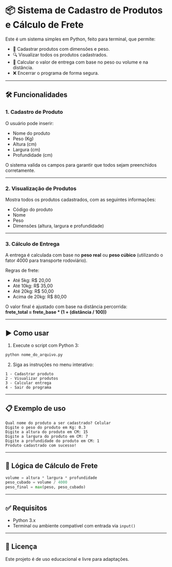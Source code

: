 # 📦 Sistema de Cadastro de Produtos e Cálculo de Frete

Este é um sistema simples em Python, feito para terminal, que permite:

- 📌 Cadastrar produtos com dimensões e peso.
- 🔍 Visualizar todos os produtos cadastrados.
- 🚚 Calcular o valor de entrega com base no peso ou volume e na distância.
- ❌ Encerrar o programa de forma segura.

---

## 🛠 Funcionalidades

### 1. Cadastro de Produto

O usuário pode inserir:

- Nome do produto
- Peso (Kg)
- Altura (cm)
- Largura (cm)
- Profundidade (cm)

O sistema valida os campos para garantir que todos sejam preenchidos corretamente.

---

### 2. Visualização de Produtos

Mostra todos os produtos cadastrados, com as seguintes informações:

- Código do produto
- Nome
- Peso
- Dimensões (altura, largura e profundidade)

---

### 3. Cálculo de Entrega

A entrega é calculada com base no **peso real** ou **peso cúbico** (utilizando o fator 4000 para transporte rodoviário).

Regras de frete:

- Até 5kg: R$ 20,00
- Até 10kg: R$ 35,00
- Até 20kg: R$ 50,00
- Acima de 20kg: R$ 80,00

O valor final é ajustado com base na distância percorrida:  
**frete_total = frete_base \* (1 + (distância / 100))**

---

## ▶️ Como usar

1. Execute o script com Python 3:

```bash
python nome_do_arquivo.py
```

2. Siga as instruções no menu interativo:

```
1 - Cadastrar produto
2 - Visualizar produtos
3 - Calcular entrega
4 - Sair do programa
```

---

## 📋 Exemplo de uso

```plaintext
Qual nome do produto a ser cadastrado? Celular
Digite o peso do produto em Kg: 0.3
Digite a altura do produto em CM: 15
Digite a largura do produto em CM: 7
Digite a profundidade do produto em CM: 1
Produto cadastrado com sucesso!
```

---

## 🧠 Lógica de Cálculo de Frete

```python
volume = altura * largura * profundidade
peso_cubado = volume / 4000
peso_final = max(peso, peso_cubado)
```

---

## ✅ Requisitos

- Python 3.x
- Terminal ou ambiente compatível com entrada via `input()`

---

## 📄 Licença

Este projeto é de uso educacional e livre para adaptações.
